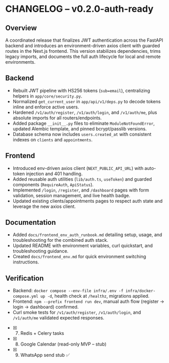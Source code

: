 # CHANGELOG – v0.2.0-auth-ready

## Overview
A coordinated release that finalizes JWT authentication across the FastAPI backend and introduces an environment-driven axios client with guarded routes in the Next.js frontend. This version stabilizes dependencies, trims legacy imports, and documents the full auth lifecycle for local and remote environments.

## Backend
- Rebuilt JWT pipeline with HS256 tokens (`sub=email`), centralizing helpers in `app/core/security.py`.
- Normalized `get_current_user` in `app/api/v1/deps.py` to decode tokens inline and enforce active users.
- Hardened `/v1/auth/register`, `/v1/auth/login`, and `/v1/auth/me`, plus absolute imports for all routers/endpoints.
- Added package `__init__.py` files to eliminate `ModuleNotFoundError`, updated Alembic template, and pinned bcrypt/passlib versions.
- Database schema now includes `users.created_at` with consistent indexes on `clients` and `appointments`.

## Frontend
- Introduced env-driven axios client (`NEXT_PUBLIC_API_URL`) with auto-token injection and 401 handling.
- Added reusable auth utilities (`lib/auth.ts`, `useToken`) and guarded components (`RequireAuth`, `ApiStatus`).
- Implemented `/login`, `/register`, and `/dashboard` pages with form validation, session management, and live health badge.
- Updated existing clients/appointments pages to respect auth state and leverage the new axios client.

## Documentation
- Added `docs/frontend_env_auth_runbook.md` detailing setup, usage, and troubleshooting for the combined auth stack.
- Updated README with environment variables, curl quickstart, and troubleshooting guidance.
- Created `docs/frontend_env.md` for quick environment switching instructions.

## Verification
- Backend: `docker compose --env-file infra/.env -f infra/docker-compose.yml up -d`, health check at `/healthz`, migrations applied.
- Frontend: `npm --prefix frontend run dev`, manual auth flow (register → login → dashboard) confirmed.
- Curl smoke tests for `/v1/auth/register`, `/v1/auth/login`, and `/v1/auth/me` validated expected responses.

- [x] 7) Redis + Celery tasks

- [x] 8) Google Calendar (read-only MVP – stub)
- [x] 9) WhatsApp send stub ✅
